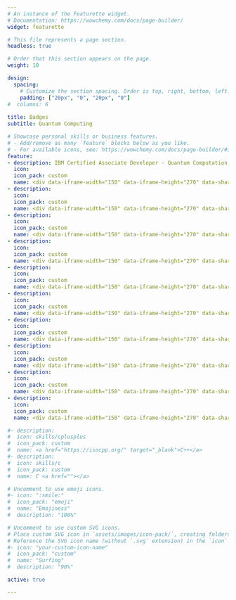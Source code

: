 ```yaml
---
# An instance of the Featurette widget.
# Documentation: https://wowchemy.com/docs/page-builder/
widget: featurette

# This file represents a page section.
headless: true

# Order that this section appears on the page.
weight: 10

design:
  spacing:
    # Customize the section spacing. Order is top, right, bottom, left.
    padding: ["20px", "0", "20px", "0"]
#  columns: 6
  
title: Badges
subtitle: Quantum Computing

# Showcase personal skills or business features.
# - Add/remove as many `feature` blocks below as you like.
# - For available icons, see: https://wowchemy.com/docs/page-builder/#icons
feature:
- description: IBM Certified Associate Developer - Quantum Computation using Qiskit v0.2X<br>
  icon: 
  icon_pack: custom
  name: <div data-iframe-width="150" data-iframe-height="270" data-share-badge-id="43290778-f9d7-4827-a82a-b95cec99adcd" data-share-badge-host="https://www.credly.com"></div><script type="text/javascript" async src="//cdn.credly.com/assets/utilities/embed.js"></script>
- description:
  icon: 
  icon_pack: custom
  name: <div data-iframe-width="150" data-iframe-height="270" data-share-badge-id="63c7e088-b3ed-4147-bb80-997c372823e6" data-share-badge-host="https://www.credly.com"></div><script type="text/javascript" async src="//cdn.credly.com/assets/utilities/embed.js"></script>
- description:
  icon: 
  icon_pack: custom
  name: <div data-iframe-width="150" data-iframe-height="270" data-share-badge-id="e0ecc37a-1ea5-498f-9435-f86b21a9650e" data-share-badge-host="https://www.credly.com"></div><script type="text/javascript" async src="//cdn.credly.com/assets/utilities/embed.js"></script>
- description:
  icon: 
  icon_pack: custom
  name: <div data-iframe-width="150" data-iframe-height="270" data-share-badge-id="9ca3a285-e80c-410d-a971-8e708c348bce" data-share-badge-host="https://www.credly.com"></div><script type="text/javascript" async src="//cdn.credly.com/assets/utilities/embed.js"></script>
- description:
  icon: 
  icon_pack: custom
  name: <div data-iframe-width="150" data-iframe-height="270" data-share-badge-id="fc1891aa-cd6c-4c59-8e2a-2681a53629ab" data-share-badge-host="https://www.credly.com"></div><script type="text/javascript" async src="//cdn.credly.com/assets/utilities/embed.js"></script>
- description:
  icon: 
  icon_pack: custom
  name: <div data-iframe-width="150" data-iframe-height="270" data-share-badge-id="95dc8a62-a7f9-4e58-9565-6e414ec447e7" data-share-badge-host="https://www.credly.com"></div><script type="text/javascript" async src="//cdn.credly.com/assets/utilities/embed.js"></script>
- description:
  icon: 
  icon_pack: custom
  name: <div data-iframe-width="150" data-iframe-height="270" data-share-badge-id="fca82852-bdef-4461-9b0f-414fd6de7b5e" data-share-badge-host="https://www.credly.com"></div><script type="text/javascript" async src="//cdn.credly.com/assets/utilities/embed.js"></script>
- description:
  icon: 
  icon_pack: custom
  name: <div data-iframe-width="150" data-iframe-height="270" data-share-badge-id="80d1ca51-a0c0-49d4-b936-afa7a5ed5c52" data-share-badge-host="https://www.credly.com"></div><script type="text/javascript" async src="//cdn.credly.com/assets/utilities/embed.js"></script>
- description:
  icon: 
  icon_pack: custom
  name: <div data-iframe-width="150" data-iframe-height="270" data-share-badge-id="c07ec5a5-12da-477d-a122-b4ebc5bcc519" data-share-badge-host="https://www.credly.com"></div><script type="text/javascript" async src="//cdn.credly.com/assets/utilities/embed.js"></script>
- description:
  icon: 
  icon_pack: custom
  name: <div data-iframe-width="150" data-iframe-height="270" data-share-badge-id="1e93584a-5b7a-4acd-b847-55a134acfebb" data-share-badge-host="https://www.credly.com"></div><script type="text/javascript" async src="//cdn.credly.com/assets/utilities/embed.js"></script>

#- description:
#  icon: skills/cplusplus
#  icon_pack: custom
#  name: <a href="https://isocpp.org/" target="_blank">C++</a>
#- description:
#  icon: skills/c
#  icon_pack: custom
#  name: C <a href=""></a>

# Uncomment to use emoji icons.
#- icon: ":smile:"
#  icon_pack: "emoji"
#  name: "Emojiness"
#  description: "100%"  

# Uncomment to use custom SVG icons.
# Place custom SVG icon in `assets/images/icon-pack/`, creating folders if necessary.
# Reference the SVG icon name (without `.svg` extension) in the `icon` field.
#- icon: "your-custom-icon-name"
#  icon_pack: "custom"
#  name: "Surfing"
#  description: "90%"

active: true

---
```

